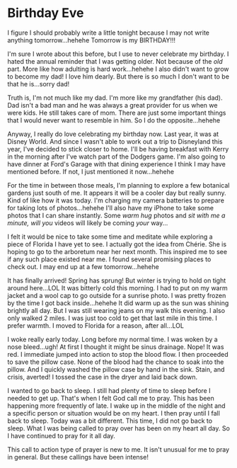 # Birthday Eve

I figure I should probably write a little tonight because I may not write anything tomorrow...hehehe Tomorrow is my BIRTHDAY!!!

I'm sure I wrote about this before, but I use to never celebrate my birthday. I hated the annual reminder that I was getting older. Not because of the *old* part. More like how adulting is hard work...hehehe I also didn't want to grow to become my dad! I love him dearly. But there is so much I don't want to be that he is...sorry dad!

Truth is, I'm not much like my dad. I'm more like my grandfather (his dad). Dad isn't a bad man and he was always a great provider for us when we were kids. He still takes care of mom. There are just some important things that I would never want to resemble in him. So I do the opposite...hehehe

Anyway, I really do love celebrating my birthday now. Last year, it was at Disney World. And since I wasn't able to work out a trip to Disneyland this year, I've decided to stick closer to home. I'll be having breakfast with Kerry in the morning after I've watch part of the Dodgers game. I'm also going to have dinner at Ford's Garage with that dining experience I think I may have mentioned before. If not, I just mentioned it now...hehehe

For the time in between those meals, I'm planning to explore a few botanical gardens just south of me. It appears it will be a cooler day but really sunny. Kind of like how it was today. I'm charging my camera batteries to prepare for taking lots of photos...hehehe I'll also have my iPhone to take some photos that I can share instantly. Some *warm hug* photos and *sit with me a minute, will you* videos will likely be coming *your* way...

I felt it would be nice to take some time and meditate while exploring a piece of Florida I have yet to see. I actually got the idea from Chérie. She is hoping to go to the arboretum near her next month. This inspired me to see if any such place existed near me. I found several promising places to check out. I may end up at a few tomorrow...hehehe

It has finally arrived! Spring has sprung! But winter is trying to hold on tight around here...LOL It was bitterly cold this morning. I had to put on my warm jacket and a wool cap to go outside for a sunrise photo. I was pretty frozen by the time I got back inside...hehehe It did warm up as the sun was shining brightly all day. But I was still wearing jeans on my walk this evening. I also only walked 2 miles. I was just too cold to get that last mile in this time. I prefer warmth. I moved to Florida for a reason, after all...LOL

I woke really early today. Long before my normal time. I was woken by a nose bleed...ugh! At first I thought it might be sinus drainage. Nope! It was red. I immediate jumped into action to stop the blood flow. I then proceeded to save the pillow case. None of the blood had the chance to soak into the pillow. And I quickly washed the pillow case by hand in the sink. Stain, and crisis, averted! I tossed the case in the dryer and laid back down.

I wanted to go back to sleep. I still had plenty of time to sleep before I needed to get up. That's when I felt God call me to pray. This has been happening more frequently of late. I wake up in the middle of the night and a specific person or situation would be on my heart. I then pray until I fall back to sleep. Today was a bit different. This time, I did not go back to sleep. What I was being called to pray over has been on my heart all day. So I have continued to pray for it all day.

This call to action type of prayer is new to me. It isn't unusual for me to pray in general. But these callings have been intense!
